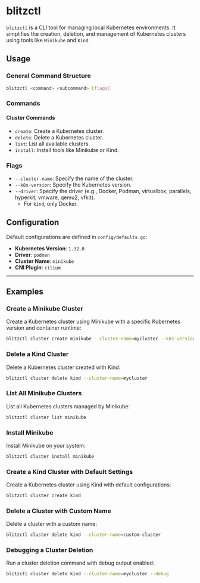 # blitzctl

`blitzctl` is a CLI tool for managing local Kubernetes environments. It simplifies the creation, deletion, and management of Kubernetes clusters using tools like `Minikube` and `Kind`.

## Usage

### General Command Structure

```sh
blitzctl <command> <subcommand> [flags]
```

### Commands

#### Cluster Commands

- `create`: Create a Kubernetes cluster.
- `delete`: Delete a Kubernetes cluster.
- `list`: List all available clusters.
- `install`: Install tools like Minikube or Kind.

### Flags

- `--cluster-name`: Specify the name of the cluster.
- `--k8s-version`: Specify the Kubernetes version.
- `--driver`: Specify the driver (e.g., Docker, Podman, virtualbox, parallels, hyperkit, vmware, qemu2, vfkit).
  - For `kind`, only Docker.

## Configuration

Default configurations are defined in `config/defaults.go`:

- **Kubernetes Version**: `1.32.0`
- **Driver**: `podman`
- **Cluster Name**: `minikube`
- **CNI Plugin**: `cilium`

---

## Examples

### Create a Minikube Cluster

Create a Kubernetes cluster using Minikube with a specific Kubernetes version and container runtime:

```sh
blitzctl cluster create minikube --cluster-name=mycluster --k8s-version=1.32.0 --driver=docker
```

### Delete a Kind Cluster

Delete a Kubernetes cluster created with Kind:

```sh
blitzctl cluster delete kind --cluster-name=mycluster
```

### List All Minikube Clusters

List all Kubernetes clusters managed by Minikube:

```sh
blitzctl cluster list minikube
```

### Install Minikube

Install Minikube on your system:

```sh
blitzctl cluster install minikube
```

### Create a Kind Cluster with Default Settings

Create a Kubernetes cluster using Kind with default configurations:

```sh
blitzctl cluster create kind
```

### Delete a Cluster with Custom Name

Delete a cluster with a custom name:

```sh
blitzctl cluster delete kind --cluster-name=custom-cluster
```

### Debugging a Cluster Deletion

Run a cluster deletion command with debug output enabled:

```sh
blitzctl cluster delete kind --cluster-name=mycluster --debug
```